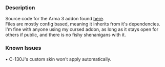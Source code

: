 <h3>Description</h3>
Source code for the Arma 3 addon found <a href="https://steamcommunity.com/sharedfiles/filedetails/?id=3096689766">here</a>.<br/>
Files are mostly config based, meaning it inherits from it's dependencies.<br/>
I'm fine with anyone using my cursed addon, as long as it stays open for others if public, and there is no fishy shenanigans with it.
<br/>
<h3>Known Issues</h3>
• C-130J's custom skin won't apply automatically.
